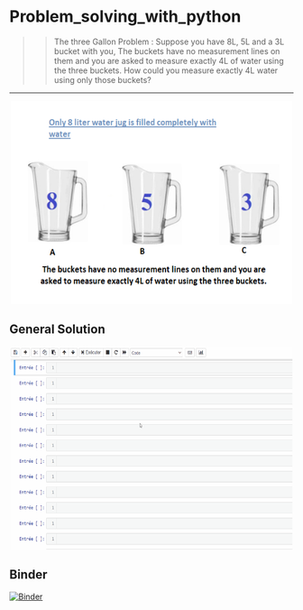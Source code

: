# Problem_solving_with_python
>> The three Gallon Problem : Suppose you have 8L, 5L and a 3L bucket with you, The buckets have no measurement lines on them and you are asked to measure exactly 4L of water using the three buckets. How could you measure exactly 4L water using only those buckets?
-------------------------------------------------
<center>
<img src="img/3GP.png" width=500 height=360 /></center>


## General Solution
<center><img src="img/AnimationG.gif" width=500 height=360 /></center>

## Binder 
[![Binder](https://mybinder.org/badge_logo.svg)](https://mybinder.org/v2/gh/nevermind78/Problem_solving_with_python/master?labpath=index.ipynb)
